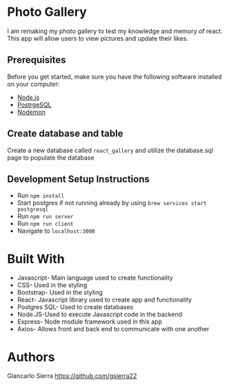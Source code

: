 # Photo Gallery

I am remaking my photo gallery to test my knowledge and memory of react. This app will allow users to view pictures and update their likes.

## Prerequisites

Before you get started, make sure you have the following software installed on your computer:

- [Node.js](https://nodejs.org/en/)
- [PostrgeSQL](https://www.postgresql.org/)
- [Nodemon](https://nodemon.io/)

## Create database and table

Create a new database called `react_gallery` and utilize the database.sql page to populate the database

## Development Setup Instructions

- Run `npm install`
- Start postgres if not running already by using `brew services start postgresql`
- Run `npm run server`
- Run `npm run client`
- Navigate to `localhost:3000`

# Built With

- Javascript- Main language used to create functionality
- CSS- Used in the styling
- Bootstrap- Used in the styling
- React- Javascript library used to create app and functionality
- Postgres SQL- Used to create databases
- Node.JS-Used to execute Javascript code in the backend
- Express- Node module framework used in this app
- Axios- Allows front and back end to communicate with one another

# Authors

Giancarlo Sierra
https://github.com/gsierra22
